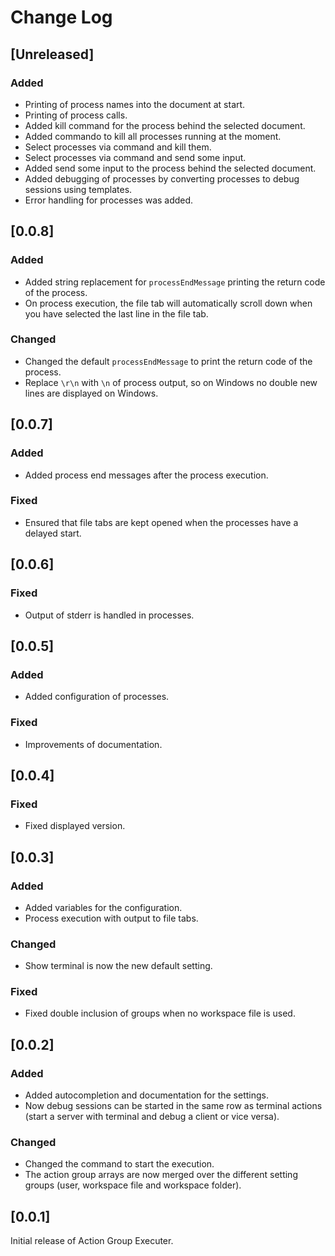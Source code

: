 # Change Log

## [Unreleased]

### Added

* Printing of process names into the document at start.
* Printing of process calls.
* Added kill command for the process behind the selected document.
* Added commando to kill all processes running at the moment.
* Select processes via command and kill them.
* Select processes via command and send some input.
* Added send some input to the process behind the selected document.
* Added debugging of processes by converting processes to debug sessions using templates.
* Error handling for processes was added.

## [0.0.8]

### Added

* Added string replacement for `processEndMessage` printing the return code of the process.
* On process execution, the file tab will automatically scroll down when you have selected the last line in the file tab.

### Changed

* Changed the default `processEndMessage` to print the return code of the process.
* Replace `\r\n` with `\n` of process output, so on Windows no double new lines are displayed on Windows.

## [0.0.7]

### Added

* Added process end messages after the process execution.

### Fixed

* Ensured that file tabs are kept opened when the processes have a delayed start.

## [0.0.6]

### Fixed

* Output of stderr is handled in processes.

## [0.0.5]

### Added

* Added configuration of processes.

### Fixed

* Improvements of documentation.

## [0.0.4]

### Fixed

* Fixed displayed version.

## [0.0.3]

### Added

* Added variables for the configuration.
* Process execution with output to file tabs.

### Changed

* Show terminal is now the new default setting.

### Fixed

* Fixed double inclusion of groups when no workspace file is used.

## [0.0.2]

### Added

* Added autocompletion and documentation for the settings.
* Now debug sessions can be started in the same row as terminal actions (start a server with terminal and debug a client or vice versa).

### Changed

* Changed the command to start the execution.
* The action group arrays are now merged over the different setting groups (user, workspace file and workspace folder).

## [0.0.1]

Initial release of Action Group Executer.
